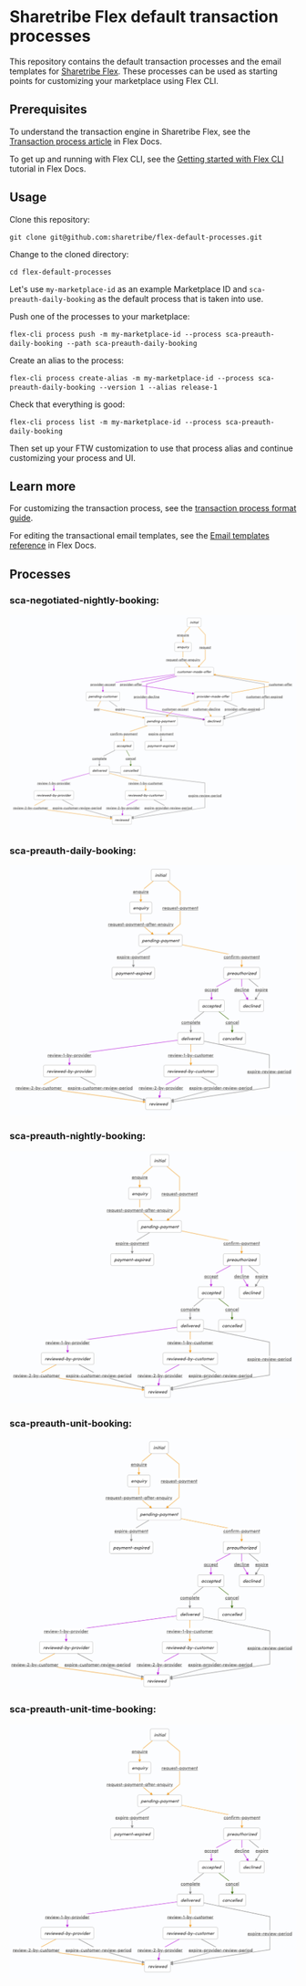 # Sharetribe Flex default transaction processes

This repository contains the default transaction processes and the
email templates for [Sharetribe
Flex](https://www.sharetribe.com/flex/). These processes can be used
as starting points for customizing your marketplace using Flex CLI.

## Prerequisites

To understand the transaction engine in Sharetribe Flex, see the
[Transaction process
article](https://www.sharetribe.com/docs/background/transaction-process/)
in Flex Docs.

To get up and running with Flex CLI, see the [Getting started with
Flex
CLI](https://deploy-preview-177--sharetribe-flex-docs-site.netlify.com/docs/tutorials/getting-started-with-flex-cli/)
tutorial in Flex Docs.

## Usage

Clone this repository:

```
git clone git@github.com:sharetribe/flex-default-processes.git
```

Change to the cloned directory:

```
cd flex-default-processes
```

Let's use `my-marketplace-id` as an example Marketplace ID and
`sca-preauth-daily-booking` as the default process that is taken into
use.

Push one of the processes to your marketplace:

```
flex-cli process push -m my-marketplace-id --process sca-preauth-daily-booking --path sca-preauth-daily-booking
```

Create an alias to the process:

```
flex-cli process create-alias -m my-marketplace-id --process sca-preauth-daily-booking --version 1 --alias release-1
```

Check that everything is good:

```
flex-cli process list -m my-marketplace-id --process sca-preauth-daily-booking
```

Then set up your FTW customization to use that process alias and
continue customizing your process and UI.

## Learn more

For customizing the transaction process, see the [transaction process
format
guide](https://gist.github.com/ovan/7b436bb73ef3b49993ba2e3a9e9df59d).

For editing the transactional email templates, see the [Email
templates
reference](https://www.sharetribe.com/docs/references/email-templates/)
in Flex Docs.

## Processes

### sca-negotiated-nightly-booking:

![sca-negotiated-nightly-booking](./sca-negotiated-nightly-booking.png)

### sca-preauth-daily-booking:

![sca-preauth-daily-booking](./sca-preauth-daily-booking.png)

### sca-preauth-nightly-booking:

![sca-preauth-nightly-booking](./sca-preauth-nightly-booking.png)

### sca-preauth-unit-booking:

![sca-preauth-unit-booking](./sca-preauth-unit-booking.png)

### sca-preauth-unit-time-booking:

![sca-preauth-unit-time-booking](./sca-preauth-unit-time-booking.png)
